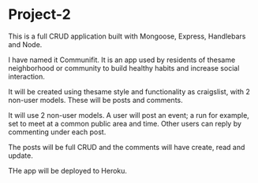 # Project-2

This is a full CRUD application built with Mongoose, Express, Handlebars and Node.

I have named it Communifit. It is an app used by residents of thesame neighborhood or community to build healthy habits and increase social interaction.

It will be created using thesame style and functionality as craigslist, with 2 non-user models. These will be posts and comments.

It will use 2 non-user models. A user will post an event; a run for example, set to meet at a common public area and time. Other users can reply by commenting under each post.

The posts will be full CRUD and the comments will have create, read and update.

THe app will be deployed to Heroku.
